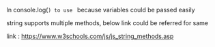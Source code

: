 In console.log(``) to use `` because variables could be passed easily

string supports multiple methods, below link could be referred for same

link : https://www.w3schools.com/js/js_string_methods.asp